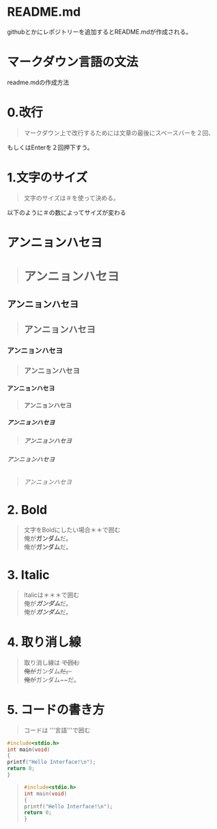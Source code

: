 # README.md  
githubとかにレポジトリーを追加するとREADME.mdが作成される。

# マークダウン言語の文法  
readme.mdの作成方法  

# 0.改行  
> マークダウン上で改行するためには文章の最後にスペースバーを２回、

もしくはEnterを２回押下すう。  

# 1.文字のサイズ  
> 文字のサイズは＃を使って決める。 

以下のように＃の数によってサイズが変わる  

# アンニョンハセヨ
> # アンニョンハセヨ
## アンニョンハセヨ
> ## アンニョンハセヨ
### アンニョンハセヨ
> ### アンニョンハセヨ
#### アンニョンハセヨ
> #### アンニョンハセヨ
##### アンニョンハセヨ
> ##### アンニョンハセヨ
###### アンニョンハセヨ
> ###### アンニョンハセヨ

# 2. Bold
> 文字をBoldにしたい場合＊＊で囲む  
俺が**ガンダム**だ。  
> 俺が**ガンダム**だ。  

# 3. Italic
> Italicは＊＊＊で囲む  
俺が***ガンダム***だ。  
> 俺が***ガンダム***だ。  

# 4. 取り消し線
> 取り消し線は ~~で囲む  
俺が~~ガンダム~~だ。  
> 俺が~~ガンダム~~だ。  

# 5. コードの書き方
> コードは '''言語'''で囲む  
```c
#include<stdio.h>
int main(void)
{
printf("Hello Interface!\n");
return 0;
}
```

> ```c  
>#include<stdio.h>  
>int main(void)  
>{  
>printf("Hello Interface!\n");  
>return 0;  
>}  
>```  